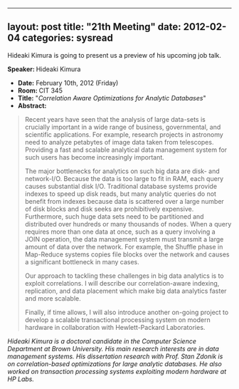 
---
layout: post
title: "21th Meeting"
date: 2012-02-04
categories: sysread
---

Hideaki Kimura is going to present us a preview of his upcoming job talk.
<div>

<strong>Speaker: </strong>Hideaki Kimura
<ul>
	<li><strong>Date:</strong> February 10th, 2012 (Friday)</li>
	<li><strong>Room: </strong>CIT 345</li>
	<li><strong>Title:</strong> "<em>Correlation Aware Optimizations for Analytic Databases</em>"</li>
	<li><strong>Abstract:</strong></li>
</ul>
<blockquote>Recent years have seen that the analysis of large data-sets is crucially important in a wide range of business, governmental, and scientific applications. For example, research projects in astronomy need to analyze petabytes of image data taken from telescopes. Providing a fast and scalable analytical data management system for such users has become increasingly important.

The major bottlenecks for analytics on such big data are disk- and network-I/O. Because the data is too large to fit in RAM, each query causes substantial disk I/O. Traditional database systems provide indexes to speed up disk reads, but many analytic queries do not benefit from indexes because data is scattered over a large number of disk blocks and disk seeks are prohibitively expensive. Furthermore, such huge data sets need to be partitioned and distributed over hundreds or many thousands of nodes. When a query requires more than one data at once, such as a query involving a JOIN operation, the data management system must transmit a large amount of data over the network. For example, the Shuffle phase in Map-Reduce systems copies file blocks over the network and causes a significant bottleneck in many cases.

Our approach to tackling these challenges in big data analytics is to exploit correlations. I will describe our correlation-aware indexing, replication, and data placement which make big data analytics faster and more scalable.

Finally, if time allows, I will also introduce another on-going project to develop a scalable transactional processing system on modern hardware in collaboration with Hewlett-Packard Laboratories.</blockquote>
<em>Hideaki Kimura is a doctoral candidate in the Computer Science Department at Brown University.  His main research interests are in data management systems. His dissertation research with Prof. Stan Zdonik is on correlation-based optimizations for large analytic databases. He also worked on transaction processing systems exploiting modern hardware at HP Labs.</em>

</div>

